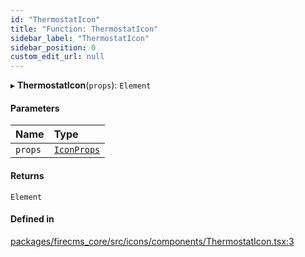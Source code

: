 ```yaml
---
id: "ThermostatIcon"
title: "Function: ThermostatIcon"
sidebar_label: "ThermostatIcon"
sidebar_position: 0
custom_edit_url: null
---
```


▸ **ThermostatIcon**(`props`): `Element`

#### Parameters

| Name | Type |
| :------ | :------ |
| `props` | [`IconProps`](../types/IconProps.md) |

#### Returns

`Element`

#### Defined in

[packages/firecms_core/src/icons/components/ThermostatIcon.tsx:3](https://github.com/FireCMSco/firecms/blob/d45f3739/packages/firecms_core/src/icons/components/ThermostatIcon.tsx#L3)
